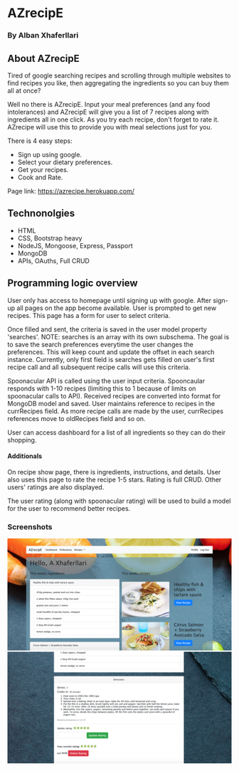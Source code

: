 # AZrecipE
### By Alban Xhaferllari


## About AZrecipE

Tired of google searching recipes and scrolling through multiple websites to find recipes you like, then aggregating the ingredients so you can buy them all at once?


Well no there is AZrecipE. Input your meal preferences (and any food intolerances) and AZrecipE will give you a list of 7 recipes along with ingredients all in one click. As you try each recipe, don't forget to rate it. AZrecipe will use this to provide you with meal selections just for you.

There is 4 easy steps:
- Sign up using google.
- Select your dietary preferences.
- Get your recipes.
- Cook and Rate.

Page link: https://azrecipe.herokuapp.com/

## Technonolgies
- HTML
- CSS, Bootstrap heavy
- NodeJS, Mongoose, Express, Passport
- MongoDB
- APIs, OAuths, Full CRUD

## Programming logic overview
User only has access to homepage until signing up with google. 
After sign-up all pages on the app become available.
User is prompted to get new recipes. This page has a form for user to select criteria.

Once filled and sent, the criteria is saved in the user model property 'searches'.
NOTE: searches is an array with its own subschema. The goal is to save the search preferences everytime the user changes the preferences. This will keep count and update the offset in each search instance. Currently, only first field is searches gets filled on user's first recipe call and all subsequent recipe calls will use this criteria.

Spoonacular API is called using the user input criteria. Spooncaular responds with 1-10 recipes (limiting this to 1 because of limits on spoonacular calls to API). Received recipes are converted into format for MongoDB model and saved. User maintains reference to recipes in the currRecipes field. As more recipe calls are made by the user, currRecipes references move to oldRecipes field and so on.

User can access dashboard for a list of all ingredients so they can do their shopping.


#### Additionals

On recipe show page, there is ingredients, instructions, and details. User also uses this page to rate the recipe 1-5 stars. Rating is full CRUD. Other users' ratings are also displayed.

The user rating (along with spoonacular rating) will be used to build a model for the user to recommend better recipes.


### Screenshots

![](config/screenshot1.png)
![](config/screenshot2.png)